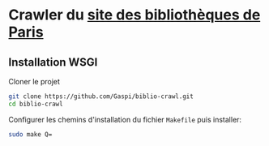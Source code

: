 # Crawler du [site des bibliothèques de Paris](https://bibliotheques.paris.fr/)

## Installation WSGI

Cloner le projet
```bash
git clone https://github.com/Gaspi/biblio-crawl.git
cd biblio-crawl
```

Configurer les chemins d'installation du fichier `Makefile` puis installer:
```bash
sudo make Q=
```
